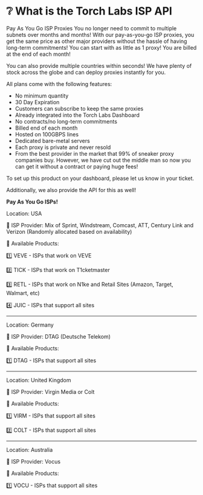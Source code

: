 # ❔ What is the Torch Labs ISP API

Pay As You Go ISP Proxies You no longer need to commit to multiple subnets over months and months! With our pay-as-you-go ISP proxies, you get the same price as other major providers without the hassle of having long-term commitments! You can start with as little as 1 proxy! You are billed at the end of each month!

You can also provide multiple countries within seconds! We have plenty of stock across the globe and can deploy proxies instantly for you.

All plans come with the following features:

* No minimum quantity
* 30 Day Expiration
* Customers can subscribe to keep the same proxies
* Already integrated into the Torch Labs Dashboard
* No contracts/no long-term commitments
* Billed end of each month
* Hosted on 100GBPS lines
* Dedicated bare-metal servers
* Each proxy is private and never resold
* From the best provider in the market that 99% of sneaker proxy companies buy. However, we have cut out the middle man so now you can get it without a contract or paying huge fees!

To set up this product on your dashboard, please let us know in your ticket.

Additionally, we also provide the API for this as well!&#x20;



**Pay As You Go ISPs!**&#x20;

Location: USA&#x20;

📡 ISP Provider: Mix of Sprint, Windstream, Comcast, ATT, Century Link and Verizon (Randomly allocated based on availability)

🪬 Available Products:

1️⃣ VEVE - ISPs that work on VEVE&#x20;

2️⃣ TICK - ISPs that work on T1cketmaster

3️⃣ RETL - ISPs that work on N1ke and Retail Sites (Amazon, Target, Walmart, etc)&#x20;

4️⃣ JUIC - ISPs that support all sites

***

Location: Germany&#x20;

📡 ISP Provider: DTAG (Deutsche Telekom)&#x20;

🪬 Available Products:

1️⃣ DTAG - ISPs that support all sites

***

Location: United Kingdom&#x20;

📡 ISP Provider: Virgin Media or Colt&#x20;

🪬 Available Products:

1️⃣ VIRM - ISPs that support all sites

2️⃣ COLT - ISPs that support all sites

***

Location: Australia&#x20;

📡 ISP Provider: Vocus&#x20;

🪬 Available Products:

1️⃣ VOCU - ISPs that support all sites
